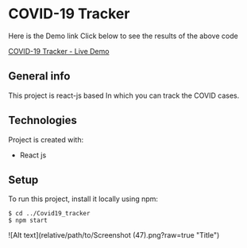 # COVID-19 Tracker
Here is the Demo link 
Click below to see the results of the above code

[COVID-19 Tracker - Live Demo](https://covid19szx.netlify.app/)

## General info
This project is react-js based In which you can track the COVID cases.
	
## Technologies
Project is created with:
* React js
	
## Setup
To run this project, install it locally using npm:
```
$ cd ../Covid19_tracker
$ npm start
```

![Alt text](relative/path/to/Screenshot (47).png?raw=true "Title")
